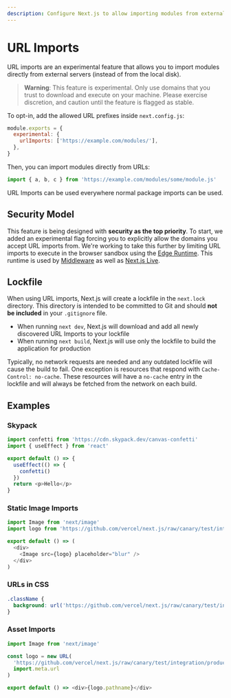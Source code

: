 ```yaml
---
description: Configure Next.js to allow importing modules from external URLs (experimental).
---
```


# URL Imports

URL imports are an experimental feature that allows you to import modules directly from external servers (instead of from the local disk).

> **Warning**: This feature is experimental. Only use domains that you trust to download and execute on your machine. Please exercise
> discretion, and caution until the feature is flagged as stable.

To opt-in, add the allowed URL prefixes inside `next.config.js`:

```js
module.exports = {
  experimental: {
    urlImports: ['https://example.com/modules/'],
  },
}
```

Then, you can import modules directly from URLs:

```js
import { a, b, c } from 'https://example.com/modules/some/module.js'
```

URL Imports can be used everywhere normal package imports can be used.

## Security Model

This feature is being designed with **security as the top priority**. To start, we added an experimental flag forcing you to explicitly allow the domains you accept URL imports from. We're working to take this further by limiting URL imports to execute in the browser sandbox using the [Edge Runtime](/docs/api-reference/edge-runtime). This runtime is used by [Middleware](/docs/middleware) as well as [Next.js Live](https://vercel.com/live).

## Lockfile

When using URL imports, Next.js will create a lockfile in the `next.lock` directory.
This directory is intended to be committed to Git and should **not be included** in your `.gitignore` file.

- When running `next dev`, Next.js will download and add all newly discovered URL Imports to your lockfile
- When running `next build`, Next.js will use only the lockfile to build the application for production

Typically, no network requests are needed and any outdated lockfile will cause the build to fail.
One exception is resources that respond with `Cache-Control: no-cache`.
These resources will have a `no-cache` entry in the lockfile and will always be fetched from the network on each build.

## Examples

### Skypack

```js
import confetti from 'https://cdn.skypack.dev/canvas-confetti'
import { useEffect } from 'react'

export default () => {
  useEffect(() => {
    confetti()
  })
  return <p>Hello</p>
}
```

### Static Image Imports

```js
import Image from 'next/image'
import logo from 'https://github.com/vercel/next.js/raw/canary/test/integration/production/public/vercel.png'

export default () => (
  <div>
    <Image src={logo} placeholder="blur" />
  </div>
)
```

### URLs in CSS

```css
.className {
  background: url('https://github.com/vercel/next.js/raw/canary/test/integration/production/public/vercel.png');
}
```

### Asset Imports

```js
import Image from 'next/image'

const logo = new URL(
  'https://github.com/vercel/next.js/raw/canary/test/integration/production/public/vercel.png',
  import.meta.url
)

export default () => <div>{logo.pathname}</div>
```
